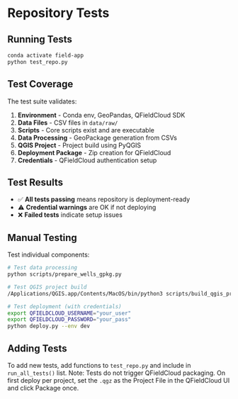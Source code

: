 # Repository Tests

## Running Tests

```bash
conda activate field-app
python test_repo.py
```

## Test Coverage

The test suite validates:

1. **Environment** - Conda env, GeoPandas, QFieldCloud SDK
2. **Data Files** - CSV files in `data/raw/`
3. **Scripts** - Core scripts exist and are executable
4. **Data Processing** - GeoPackage generation from CSVs
5. **QGIS Project** - Project build using PyQGIS
6. **Deployment Package** - Zip creation for QFieldCloud
7. **Credentials** - QFieldCloud authentication setup

## Test Results

- ✅ **All tests passing** means repository is deployment-ready
- ⚠️ **Credential warnings** are OK if not deploying
- ❌ **Failed tests** indicate setup issues

## Manual Testing

Test individual components:

```bash
# Test data processing
python scripts/prepare_wells_gpkg.py

# Test QGIS project build  
/Applications/QGIS.app/Contents/MacOS/bin/python3 scripts/build_qgis_project.py --env dev

# Test deployment (with credentials)
export QFIELDCLOUD_USERNAME="your_user"
export QFIELDCLOUD_PASSWORD="your_pass"
python deploy.py --env dev
```

## Adding Tests

To add new tests, add functions to `test_repo.py` and include in `run_all_tests()` list.
Note: Tests do not trigger QFieldCloud packaging. On first deploy per project, set the `.qgz` as the Project File in the QFieldCloud UI and click Package once.
